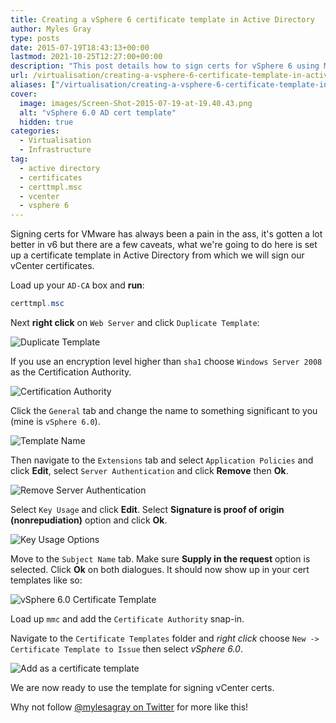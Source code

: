 ```yaml
---
title: Creating a vSphere 6 certificate template in Active Directory
author: Myles Gray
type: posts
date: 2015-07-19T18:43:13+00:00
lastmod: 2021-10-25T12:27:00+00:00
description: "This post details how to sign certs for vSphere 6 using MS AD"
url: /virtualisation/creating-a-vsphere-6-certificate-template-in-active-directory
aliases: ["/virtualisation/creating-a-vsphere-6-certificate-template-in-active-directory", "/virtualisation/creating-a-vsphere-6-certificate-template-in-active-directory/amp", "/security/creating-a-vsphere-6-certificate-template-in-active-directory", "/security/creating-a-vsphere-6-certificate-template-in-active-directory/amp"]
cover:
  image: images/Screen-Shot-2015-07-19-at-19.40.43.png
  alt: "vSphere 6.0 AD cert template"
  hidden: true
categories:
  - Virtualisation
  - Infrastructure
tag:
  - active directory
  - certificates
  - certtmpl.msc
  - vcenter
  - vsphere 6
---
```


Signing certs for VMware has always been a pain in the ass, it's gotten a lot better in v6 but there are a few caveats, what we're going to do here is set up a certificate template in Active Directory from which we will sign our vCenter certificates.

Load up your `AD-CA` box and **run**:

```powershell
certtmpl.msc
```

Next **right click** on `Web Server` and click `Duplicate Template`:

![Duplicate Template][1]

If you use an encryption level higher than `sha1` choose `Windows Server 2008` as the Certification Authority.

![Certification Authority][2]

Click the `General` tab and change the name to something significant to you (mine is `vSphere 6.0`).

![Template Name][3]

Then navigate to the `Extensions` tab and select `Application Policies` and click **Edit**, select `Server Authentication` and click **Remove** then **Ok**.

![Remove Server Authentication][4]

Select `Key Usage` and click **Edit**. Select **Signature is proof of origin (nonrepudiation)** option and click **Ok**.

![Key Usage Options][5]

Move to the `Subject Name` tab. Make sure **Supply in the request** option is selected. Click **Ok** on both dialogues. It should now show up in your cert templates like so:

![vSphere 6.0 Certificate Template][6]

Load up `mmc` and add the `Certificate Authority` snap-in.

Navigate to the `Certificate Templates` folder and _right click_ choose `New -> Certificate Template to Issue` then select _vSphere 6.0_.

![Add as a certificate template][7]

We are now ready to use the template for signing vCenter certs.

Why not follow [@mylesagray on Twitter][8] for more like this!

 [1]: images/Screen-Shot-2015-07-19-at-19.22.13.png
 [2]: images/Screen-Shot-2015-07-19-at-19.33.36.png
 [3]: images/Screen-Shot-2015-07-19-at-19.33.30.png
 [4]: images/Screen-Shot-2015-07-19-at-19.33.54.png
 [5]: images/Screen-Shot-2015-07-19-at-19.39.02.png
 [6]: images/Screen-Shot-2015-07-19-at-19.40.43.png
 [7]: images/Screen-Shot-2015-07-19-at-19.51.03.png
 [8]: https://twitter.com/mylesagray
